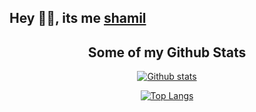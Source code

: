 ## Hey 👋🏻, its me [shamil](https://github.com/im-shamil)
<div align="center">
<div align="center">



## Some of my Github Stats

[![Github stats](https://github-readme-stats.vercel.app/api?username=im-shamil&show_icons=true&include_all_commits=true)](https://github.com/im-shamil/github-readme-stats)

[![Top Langs](https://github-readme-stats.vercel.app/api/top-langs/?username=im-shamil&layout=compact)](https://github.com/im-shamil/github-readme-stats)
